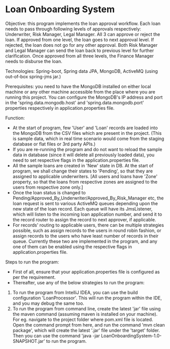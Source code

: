 # Loan Onboarding System

Objective: this program implements the loan approval workflow. Each loan needs to pass through following levels of approvals respectively: Underwriter, Risk Manager, Legal Manager. All 3 can approve or reject the loan. If approved from one level, the loan goes to next approval level. If rejected, the loan does not go for any other approval. Both Risk Manager and Legal Manager can send the loan back to previous level for further clarification. Once approved from all three levels, the Finance Manager needs to disburse the loan.

Technologies: Spring-boot, Spring data JPA, MongoDB, ActiveMQ (using out-of-box spring-jms jar.)

Prerequisites: you need to have the MongoDB installed on either local machine or any other machine accessible from the place where you are running this project. You can configure the MongoDB's IP address and port in the 'spring.data.mongodb.host' and 'spring.data.mongodb.port' properties respectively in application.properties file.

Function:
- At the start of program, few 'User' and 'Loan' records are loaded into the MongoDB from the CSV files which are present in the project. (This is sample data, which in real time scenario would come from the staging database or flat files or 3rd party APIs.)
- If you are re-running the program and do not want to reload the sample data in database (since it will delete all previously loaded data), you need to set respective flags in the application.properties file.
- All the sample loans are created in 'New' state in DB. At the start of program, we shall change their states to 'Pending', so that they are assigned to applicable underwriters. [All users and loans have 'Zone' property, so that the loans from respective zones are assigned to the users from respective zone only.]
- Once the loan status is changed to Pending/Approved_By_Underwriter/Approved_By_Risk_Manager etc, the loan request is sent to various ActiveMQ queues depending upon the new state of the loan record. Each queue will have its JmsListener, which will listen to the incoming loan application number, and send it to the record router to assign the record to next approver, if applicable.
- For records' routing to applicable users, there can be multiple strategies possible, such as assign records to the users in round robin fashion, or assign records to the users who have least number of records in their queue. Currently these two are implemented in the program, and any one of them can be enabled using the respective flags in application.properties file.

Steps to run the program:
- First of all, ensure that your application.properties file is configured as per the requirement.
- Thereafter, use any of the below strategies to run the program:
1. To run the program from IntelliJ IDEA, you can use the build configuration 'LoanProcessor'. This will run the program within the IDE, and you may debug the same too.
2. To run the program from command line, create the latest 'jar' file using the maven command (assuming maven is installed on your machine). For eg. navigate to the project folder where pom.xml file is located. Open the command prompt from here, and run the command 'mvn clean package', which will create the latest '.jar' file under the 'target' folder. Then you can use the command 'java -jar LoanOnboardingSystem-1.0-SNAPSHOT.jar' to run the program.
